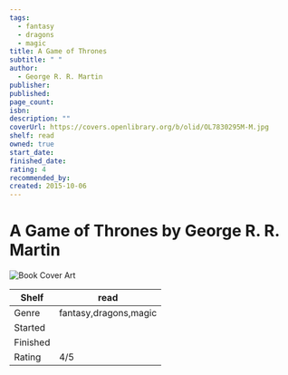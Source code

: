 ```yaml
---
tags:
  - fantasy
  - dragons
  - magic
title: A Game of Thrones
subtitle: " "
author:
  - George R. R. Martin
publisher: 
published: 
page_count: 
isbn: 
description: ""
coverUrl: https://covers.openlibrary.org/b/olid/OL7830295M-M.jpg
shelf: read
owned: true
start_date: 
finished_date: 
rating: 4
recommended_by: 
created: 2015-10-06
---
```


# A Game of Thrones by George R. R. Martin

![Book Cover Art](https://covers.openlibrary.org/b/olid/OL7830295M-M.jpg)

| Shelf | read |
| --- | --- |
| Genre | fantasy,dragons,magic |
| Started |  |
| Finished |  |
| Rating | 4/5 |

